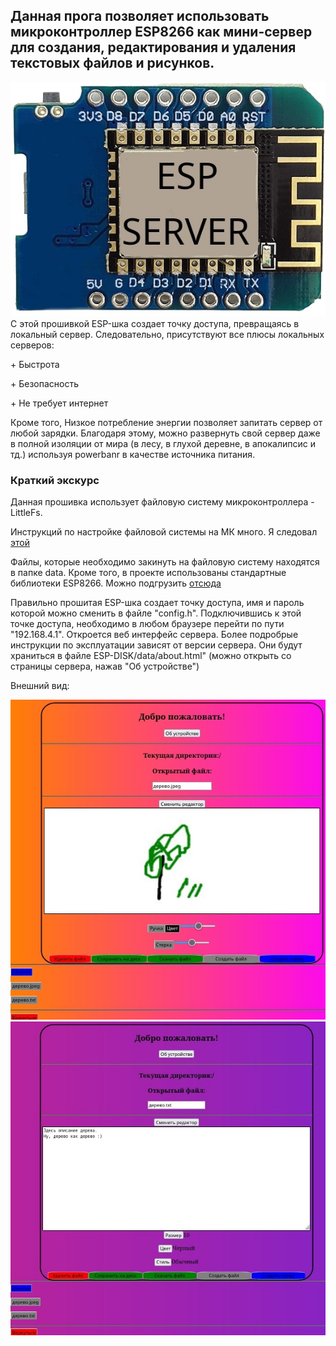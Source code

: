  <h2>Данная прога позволяет использовать микроконтроллер ESP8266 как мини-сервер для создания, редактирования и удаления текстовых файлов и рисунков.</h2>
 <img src = "images/esp2server.jpg">
С этой прошивкой ESP-шка создает точку доступа, превращаясь в локальный сервер.
Следовательно, присутствуют все плюсы локальных серверов:<p>+ Быстрота</p><p>+ Безопасность</p><p>+ Не требует интернет</p>
Кроме того, Низкое потребление энергии позволяет запитать сервер от любой зарядки.
Благодаря этому, можно развернуть свой сервер даже в полной изоляции от мира (в лесу, в глухой деревне, в апокалипсис и тд.) используя powerbanr в качестве источника питания. 
<h3>Краткий экскурс</h3>
Данная прошивка использует файловую систему микроконтроллера - LittleFs.

Инструкций по настройке файловой системы на МК много. Я следовал [этой][1]

Файлы, которые необходимо закинуть на файловую систему находятся в папке data.
Кроме того, в проекте использованы стандартные библиотеки ESP8266. Можно подгрузить [отсюда][2]

Правильно прошитая ESP-шка создает точку доступа, имя и пароль которой можно сменить в файле "config.h". 
Подключившись к этой точке доступа, необходимо в любом браузере перейти по пути "192.168.4.1". 
Откроется веб интерфейс сервера. 
Более подробрые инструкции по эксплуатации зависят от версии сервера. 
Они будут храниться в файле ESP-DISK/data/about.html" (можно открыть со страницы сервера, нажав "Об устройстве")<p> 

Внешний вид:<p>
<img src='images/treeImg.jpg' />
<img src='images/treeTxt.jpg' />

[1]: https://microcontrollerslab.com/littlefs-introduction-install-esp8266-nodemcu-filesystem-uploader-arduino
[2]: https://github.com/esp8266/Arduino
